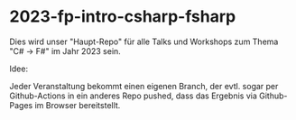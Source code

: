# 2023-fp-intro-csharp-fsharp

Dies wird unser "Haupt-Repo" für alle Talks und Workshops zum Thema "C# -> F#" im Jahr 2023 sein.

Idee:

Jeder Veranstaltung bekommt einen eigenen Branch, der evtl. sogar per Github-Actions in ein anderes Repo pushed, dass das Ergebnis via Github-Pages im Browser bereitstellt.
